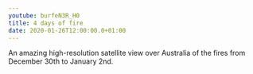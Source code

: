 ```yaml
---
youtube: burfeN3R_H0
title: 4 days of fire
date: 2020-01-26T12:00:00.0+01:00
---
```


An amazing high-resolution satellite view over Australia of the fires from December 30th to January 2nd.